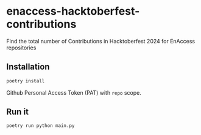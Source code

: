 # enaccess-hacktoberfest-contributions

Find the total number of Contributions in Hacktoberfest 2024 for EnAccess repositories

## Installation

```sh
poetry install
```

Github Personal Access Token (PAT) with `repo` scope.

## Run it

```sh
poetry run python main.py
```
